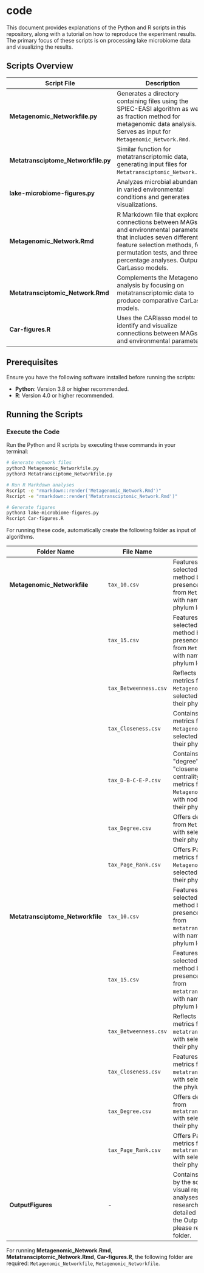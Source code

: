 # code

This document provides explanations of the Python and R scripts in this repository, along with a tutorial on how to reproduce the experiment results. The primary focus of these scripts is on processing lake microbiome data and visualizing the results.

## Scripts Overview

| Script File                          | Description                                                                                                           |
|--------------------------------------|-----------------------------------------------------------------------------------------------------------------------|
| **Metagenomic_Networkfile.py**       | Generates a directory containing files using the SPIEC-EASI algorithm as well as fraction method for metagenomic data analysis. Serves as input for `Metagenomic_Network.Rmd`. |
| **Metatransciptome_Networkfile.py**  | Similar function for metatranscriptomic data, generating input files for `Metatransciptomic_Network.Rmd`.             |
| **lake-microbiome-figures.py**       | Analyzes microbial abundance in varied environmental conditions and generates visualizations.                         |
| **Metagenomic_Network.Rmd**          | R Markdown file that explores connections between MAGs and environmental parameters that includes seven different feature selection methods, four permutation tests, and three percentage analyses. Outputs CarLasso models.         |
| **Metatransciptomic_Network.Rmd**    | Complements the Metagenomic analysis by focusing on metatranscriptomic data to produce comparative CarLasso models.  |
| **Car-figures.R**                    | Uses the CARlasso model to identify and visualize connections between MAGs and environmental parameters.               |


## Prerequisites

Ensure you have the following software installed before running the scripts:

- **Python**: Version 3.8 or higher recommended.
- **R**: Version 4.0 or higher recommended.

## Running the Scripts


### Execute the Code

Run the Python and R scripts by executing these commands in your terminal:

```bash
# Generate network files
python3 Metagenomic_Networkfile.py
python3 Metatransciptome_Networkfile.py

# Run R Markdown analyses
Rscript -e "rmarkdown::render('Metagenomic_Network.Rmd')"
Rscript -e "rmarkdown::render('Metatransciptomic_Network.Rmd')"

# Generate figures
python3 lake-microbiome-figures.py
Rscript Car-figures.R

```
For running these code, automatically create the following folder as input of algorithms.

| Folder Name                     | File Name                   | Description                                                                                      |
|---------------------------------|-----------------------------|--------------------------------------------------------------------------------------------------|
| **Metagenomic_Networkfile**     | `tax_10.csv`                | Features the top 10 OTUs selected using the fraction method based on consistent presence over time and depth from `Metagenomic_columnC.csv`, with names updated to their phylum level.              |
|      | `tax_15.csv`                | Features the top 15 OTUs selected using the fraction method based on consistent presence over time and depth from `Metagenomic_columnC.csv`, with names updated to their phylum level.                         |
|      | `tax_Betweenness.csv`       | Reflects betweenness centrality metrics from `Metagenomic_columnC.csv`, with selected nodes renamed to their phylum level.|
|      | `tax_Closeness.csv`         | Contains closeness centrality metrics from `Metagenomic_columnC.csv`, with selected nodes renamed to their phylum level.     |
|      | `tax_D-B-C-E-P.csv`         | Contains an intersection of "degree", "betweenness", "closeness", "eigenvector centrality", and "PageRank" metrics from `Metagenomic_columnC.csv`, but with node names adjusted to their phylum level. |
|     | `tax_Degree.csv`            | Offers degree centrality metrics from `Metagenomic_columnC.csv` with selected nodes renamed to their phylum level.     |
|      | `tax_Page_Rank.csv`         | Offers Page Rank centrality metrics from `Metagenomic_columnC.csv` with selected nodes renamed to their phylum level. |
| **Metatransciptome_Networkfile**| `tax_10.csv`                | Features the top 10 OTUs selected using the fraction method based on consistent presence over time and depth from `metatranscriptome_columnC.csv`, with names updated to their phylum level.       |
| | `tax_15.csv`                | Features the top 15 OTUs selected using the fraction method based on consistent presence over time and depth from `metatranscriptome_columnC.csv`, with names updated to their phylum level.          |
| | `tax_Betweenness.csv`       | Reflects betweenness centrality metrics from `metatranscriptome_columnC.csv`, with selected nodes renamed to their phylum level.|
| | `tax_Closeness.csv`         | Features closeness centrality metrics from `metatranscriptome_columnC.csv`, with selected node names at the phylum level. |
|| `tax_Degree.csv`            | Offers degree centrality metrics from `metatranscriptome_columnC.csv` with selected nodes renamed to their phylum level. |
| | `tax_Page_Rank.csv`         | Offers Page Rank centrality metrics from `metatranscriptome_columnC.csv` with selected nodes renamed to their phylum level. |
| **OutputFigures**               | -                           | Contains all figures generated by the scripts, showcasing visual representations of data analyses conducted in the research paper. For more detailed files generated inside the OutputFigures folder, please refer to the `output` folder.|




For running **Metagenomic_Network.Rmd**, **Metatransciptomic_Network.Rmd**, **Car-figures.R**, the following folder are required: `Metagenomic_Networkfile`, `Metagenomic_Networkfile`.



